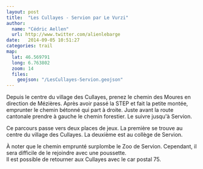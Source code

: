 ```yaml
---
layout: post
title:  "Les Cullayes - Servion par Le Vurzi"
author:
  name: "Cédric Aellen"
  url: http://www.twitter.com/alienlebarge
date:   2014-09-05 10:51:27
categories: trail
map:
  lat: 46.569791
  long: 6.763802
  zoom: 14
  files:
    geojson: "/LesCullayes-Servion.geojson"
---
```


Depuis le centre du village des Cullayes, prenez le chemin des Moures en direction de Mézières. Après avoir passé la STEP et fait la petite montée, emprunter le chemin bétonné qui part à droite. Juste avant la route cantonale prendre à gauche le chemin forestier. Le suivre jusqu'à Servion.

Ce parcours passe vers deux places de jeux. La première se trouve au centre du village des Cullayes. La deuxième est au collège de Servion.

À noter que le chemin emprunté surplombe le Zoo de Servion. Cependant, il sera difficile de le rejoindre avec une poussette.  
Il est possible de retourner aux Cullayes avec le car postal 75.
